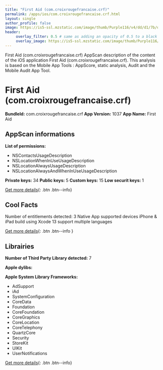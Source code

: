 ```yaml
---
title: "First Aid (com.croixrougefrancaise.crf)"
permalink: /apps/ios/com.croixrougefrancaise.crf.html
layout: single
author_profile: false
image: https://is5-ssl.mzstatic.com/image/thumb/Purple116/v4/dd/d1/7b/ddd17bca-706b-8c35-4715-c9ee806286bc/AppIcon-1x_U007emarketing-0-7-0-sRGB-85-220.png/512x512bb.jpg
header: 
     overlay_filter: 0.5 # same as adding an opacity of 0.5 to a black background
     overlay_image: https://is5-ssl.mzstatic.com/image/thumb/Purple116/v4/dd/d1/7b/ddd17bca-706b-8c35-4715-c9ee806286bc/AppIcon-1x_U007emarketing-0-7-0-sRGB-85-220.png/512x512bb.jpg
---
```

First Aid (com.croixrougefrancaise.crf) AppScan description of the content of the iOS application First Aid (com.croixrougefrancaise.crf). This analysis is based on the Mobile App Tools : AppScore, static analysis, Audit and the Mobile Audit App Tool.

# First Aid (com.croixrougefrancaise.crf)

**BundleId:** com.croixrougefrancaise.crf
**App Version:** 1037
**App Name:** First Aid


## AppScan informations 

**List of permissions:** 
- NSContactsUsageDescription
- NSLocationWhenInUseUsageDescription
- NSLocationAlwaysUsageDescription
- NSLocationAlwaysAndWhenInUseUsageDescription
  
  
**Private keys:** 34
**Public keys:** 5
**Custom keys:** 15
**Low securit keys:** 1
  
[Get more details](/pricing.html){: .btn .btn--info}

## Cool Facts

Number of entitlements detected: 3
Native App
supported devices iPhone & iPad
build using Xcode 13
support multiple languages
  
[Get more details](/pricing.html){: .btn .btn--info }

## Librairies 
**Number of Third Party Library detected:** 7


**Apple dylibs:**


**Apple System Library Frameworks:**
- AdSupport
- iAd
- SystemConfiguration
- CoreData
- Foundation
- CoreFoundation
- CoreGraphics
- CoreLocation
- CoreTelephony
- QuartzCore
- Security
- StoreKit
- UIKit
- UserNotifications


  
[Get more details](/pricing.html){: .btn .btn--info}

